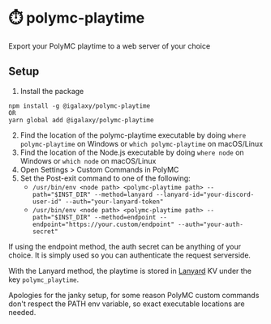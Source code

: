 # ⏱️ polymc-playtime

Export your PolyMC playtime to a web server of your choice

## Setup

1. Install the package

```
npm install -g @igalaxy/polymc-playtime
OR
yarn global add @igalaxy/polymc-playtime
```

2. Find the location of the polymc-playtime executable by doing `where polymc-playtime` on Windows or `which polymc-playtime` on macOS/Linux
3. Find the location of the Node.js executable by doing `where node` on Windows or `which node` on macOS/Linux
3. Open Settings > Custom Commands in PolyMC
4. Set the Post-exit command to one of the following:
   - `/usr/bin/env <node path> <polymc-playtime path> --path="$INST_DIR" --method=lanyard --lanyard-id="your-discord-user-id" --auth="your-lanyard-token"`
   - `/usr/bin/env <node path> <polymc-playtime path> --path="$INST_DIR" --method=endpoint --endpoint="https://your.custom/endpoint" --auth="your-auth-secret"`

If using the endpoint method, the auth secret can be anything of your choice. It is simply used so you can authenticate the request serverside.

With the Lanyard method, the playtime is stored in [Lanyard](https://github.com/Phineas/Lanyard) KV under the key `polymc_playtime`.

Apologies for the janky setup, for some reason PolyMC custom commands don't respect the PATH env variable, so exact executable locations are needed.
